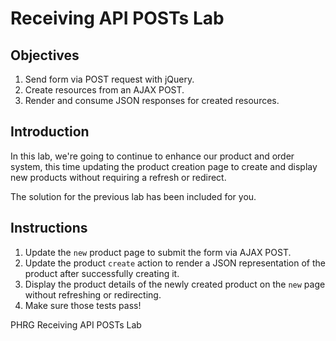 # Receiving API POSTs Lab

## Objectives

  1. Send form via POST request with jQuery.
  2. Create resources from an AJAX POST.
  3. Render and consume JSON responses for created resources.

## Introduction

In this lab, we're going to continue to enhance our product and order
system, this time updating the product creation page to create and
display new products without requiring a refresh or redirect.

The solution for the previous lab has been included for you.

## Instructions

1. Update the `new` product page to submit the form via AJAX POST.
2. Update the product `create` action to render a JSON representation of
   the product after successfully creating it.
3. Display the product details of the newly created product on the `new` page without refreshing or redirecting.
4. Make sure those tests pass!
<p data-visibility='hidden'>PHRG Receiving API POSTs Lab</p>